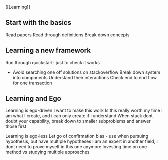 [[Learning]]

## Start with the basics
Read papers
Read through definitions
Break down concepts

## Learning a new framework
Run through quickstart- just to check it works
- Avoid searching one off solutions on stackoverflow
Break down system into components
Understand their interactions
Check end to end flow for one transaction

## Learning and Ego
Learning is ego-driven
I want to make this work
Is this really worth my time
I am what I create, and i can only create if i understand
When stuck dont doubt your capability, break down to smaller subproblems and answer those first

Learning is ego-less
Let go of confirmation bias - use when pursuing hypothesis, but have multiple hypotheses
I am an expert in another field, i dont need to prove myself in this one anymore
Investing time on one method vs studying multiple approaches